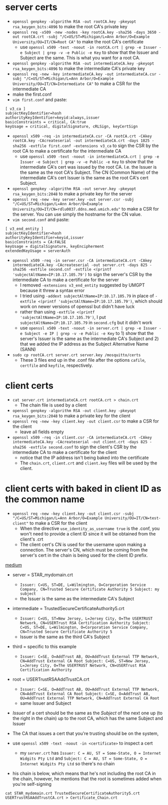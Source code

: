 # server certs

- `openssl genpkey -algorithm RSA -out rootCA.key -pkeyopt rsa_keygen_bits:4096` to make the root CA's private key
- `openssl req -x509 -new -nodes -key rootCA.key -sha256 -days 3650 -out rootCA.crt -subj "/C=US/ST=Michigan/L=Ann Arbor/O=Example University/OU=IT/CN=Root CA"` to make the root CA's certificate
  - use `openssl x509 -text -noout -in rootCA.crt | grep -e Issuer -e Subject | grep -v -e Public -e Key` to show that the Issuer and Subject are the same.  This is what you want for a root CA.
- `openssl genpkey -algorithm RSA -out intermediateCA.key -pkeyopt rsa_keygen_bits:4096` to make the intermediate CA's private key
- `openssl req -new -key intermediateCA.key -out intermediateCA.csr -subj "/C=US/ST=Michigan/L=Ann Arbor/O=Example University/OU=IT/CN=Intermediate CA"` to make a CSR for the intermediate CA
- make the first.conf
- `vim first.conf` and paste:
```shell
[ v3_ca ]
subjectKeyIdentifier=hash
authorityKeyIdentifier=keyid:always,issuer
basicConstraints = critical, CA:true
keyUsage = critical, digitalSignature, cRLSign, keyCertSign
```
- `openssl x509 -req -in intermediateCA.csr -CA rootCA.crt -CAkey rootCA.key -CAcreateserial -out intermediateCA.crt -days 1825 -sha256 -extfile first.conf -extensions v3_ca` to sign the CSR by the root CA to make a certificate for the intermediate CA
  - use `openssl x509 -text -noout -in intermediateCA.crt | grep -e Issuer -e Subject | grep -v -e Public -e Key` to show that the intermediate CA's cert was issued by the root CA.  I.e. the Issuer is the same as the root CA's Subject.  The CN (Common Name) of the intermediate CA's cert Issuer is the same as the root CA's cert Subject.
- `openssl genpkey -algorithm RSA -out server.key -pkeyopt rsa_keygen_bits:2048` to make a private key for the server
- `openssl req -new -key server.key -out server.csr -subj "/C=US/ST=Michigan/L=Ann Arbor/O=Example University/OU=IT/CN=rdlu0037.ddns.med.umich.edu"` to make a CSR for the server.  You can use simply the hostname for the CN value.
- `vim second.conf` and paste:
```shell
[ v3_end_entity ]
subjectKeyIdentifier=hash
authorityKeyIdentifier=keyid,issuer
basicConstraints = CA:FALSE
keyUsage = digitalSignature, keyEncipherment
extendedKeyUsage = serverAuth
```
- `openssl x509 -req -in server.csr -CA intermediateCA.crt -CAkey intermediateCA.key -CAcreateserial -out server.crt -days 825 -sha256 -extfile second.cnf -extfile <(printf 'subjectAltName=IP:10.17.105.79')` to sign the server's CSR by the intermediate CA to make a certificate for the server
  - I removed `-extensions v3_end_entity` suggested by UMGPT because it threw a syntax error
  - I tried using `-addext subjectAltName=IP:10.17.105.79` in place of `-extfile <(printf 'subjectAltName=IP:10.17.105.79')`, which should work on newer versions of openssl but didn't have luck
  - rather than using `-extfile <(printf 'subjectAltName=IP:10.17.105.79')`, I put `subjectAltName=IP:10.17.105.79` in `second.cfg` but it didn't work
  - use `openssl x509 -text -noout -in server.crt | grep -e Issuer -e Subject -e IP | grep -v -e Public -e Key` to 1) show that the server's Issuer is the same as the intermediate CA's Subject and 2) that we added the IP address as the Subject Alternative Name (SANN)
- `sudo cp rootCA.crt server.crt server.key /mosquitto/certs`
  - These 3 files end up in the .conf file after the options `cafile`, `certfile` and `keyfile`, respectively.

# client certs

- `cat server.crt intermediateCA.crt rootCA.crt > chain.crt`
  - The chain file is used by a client
- `openssl genpkey -algorithm RSA -out client.key -pkeyopt rsa_keygen_bits:2048` to make a private key for the client
- `openssl req -new -key client.key -out client.csr` to make a CSR for the client
  - leave all fields empty
- `openssl x509 -req -in client.csr -CA intermediateCA.crt -CAkey intermediateCA.key -CAcreateserial -out client.crt -days 825 -sha256 -extfile second.conf` to sign the client's CSR by the intermediate CA to make a certificate for the client
  - notice that the IP address isn't being baked into the certificate
  - The `chain.crt`, `client.crt` and `client.key` files will be used by the client.

# client certs with baked in client ID as the common name

- `openssl req -new -key client.key -out client.csr -subj "/C=US/ST=Michigan/L=Ann Arbor/O=Example University/OU=IT/CN=test-client"` to make a CSR for the client
  - When the directive `use_identity_as_username true` is the .conf, you won't need to provide a client ID since it will be obtained from the client's .crt
  - The client cert's CN is used for the username upon making a connection.  The server's CN, which must be coming from the server's cert in the chain is being used for the client ID prefix.


[medium](https://medium.com/two-cents/certificate-chain-example-e37d68c3a3f0#:%7E:text=To%20create%20a%20file%20with%20the%20certificate%20chain,AWS%20Certificate%20manager%3A%20cat%20TrustedSecureCertificateAuthority5.crt%20USERTrustRSAAddTrustCA.crt%20%3E%20Certificate_Chain.crt)

- server = STAR_mydomain.crt
  - `Issuer: C=US, ST=DE, L=Wilmington, O=Corporation Service Company, CN=Trusted Secure Certificate Authority 5
    Subject: my subject`
  - the Issuer is the same as the intermediate CA's Subject
- intermediate = TrustedSecureCertificateAuthority5.crt
  - `Issuer: C=US, ST=New Jersey, L=Jersey City, O=The USERTRUST Network, CN=USERTrust RSA Certification Authority
    Subject: C=US, ST=DE, L=Wilmington, O=Corporation Service Company, CN=Trusted Secure Certificate Authority 5`
  - Issuer is the same as the third CA's Subject
- third = specific to this example
  - `Issuer: C=SE, O=AddTrust AB, OU=AddTrust External TTP Network, CN=AddTrust External CA Root
    Subject: C=US, ST=New Jersey, L=Jersey City, O=The USERTRUST Network, CN=USERTrust RSA Certification Authority`
- root = USERTrustRSAAddTrustCA.crt
  - `Issuer: C=SE, O=AddTrust AB, OU=AddTrust External TTP Network, CN=AddTrust External CA Root
    Subject: C=SE, O=AddTrust AB, OU=AddTrust External TTP Network, CN=AddTrust External CA Root`
  - same Issuer and Subject
  
- *Issuer* of a cert should be the same as the *Subject* of the next one up (to the right in the chain) up to the root CA, which has the same Subject and Issuer
- The CA that issues a cert that you're trusting should be on the system,
- use `openssl x509 -text -noout -in <certificate>` to inspect a cert
  - my `server.crt` has `Issuer: C = AU, ST = Some-State, O = Internet Widgits Pty Ltd` and `Subject: C = AU, ST = Some-State, O = Internet Widgits Pty Ltd` so there's no chain
- his chain is below, which means that he's not including the root CA in the chain, however, he mentions that the root is sometimes added when you're self-signing
```shell
cat STAR_mydomain.crt TrustedSecureCertificateAuthority5.crt USERTrustRSAAddTrustCA.crt > Certificate_Chain.crt
```

